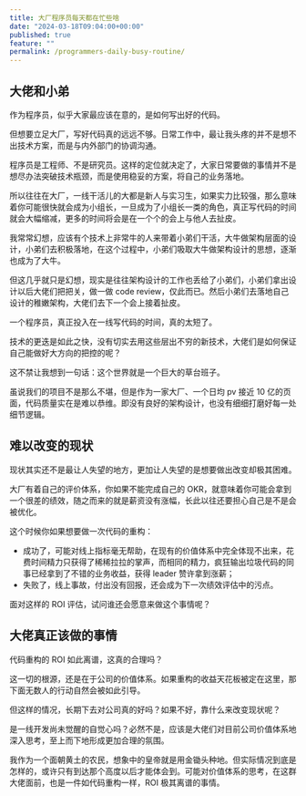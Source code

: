```yaml
---
title: 大厂程序员每天都在忙些啥
date: "2024-03-18T09:04:00+00:00"
published: true
feature: ""
permalink: /programmers-daily-busy-routine/
---
```


## 大佬和小弟

作为程序员，似乎大家最应该在意的，是如何写出好的代码。

但想要立足大厂，写好代码真的远远不够。日常工作中，最让我头疼的并不是想不出技术方案，而是与内外部门的协调沟通。

程序员是工程师、不是研究员。这样的定位就决定了，大家日常要做的事情并不是想尽办法突破技术瓶颈，而是使用稳妥的方案，将自己的业务落地。

所以往往在大厂，一线干活儿的大都是新人与实习生，如果实力比较强，那么意味着你可能很快就会成为小组长，一旦成为了小组长一类的角色，真正写代码的时间就会大幅缩减，更多的时间将会是在一个个的会上与他人去扯皮。

我常常幻想，应该有个技术上非常牛的人来带着小弟们干活，大牛做架构层面的设计，小弟们去积极落地，在这个过程中，小弟们吸取大牛做架构设计的思想，逐渐也成为了大牛。

但这几乎就只是幻想，现实是往往架构设计的工作也丢给了小弟们，小弟们拿出设计以后大佬们把把关，做一做 code review，仅此而已。然后小弟们去落地自己设计的稚嫩架构，大佬们去下一个会上接着扯皮。

一个程序员，真正投入在一线写代码的时间，真的太短了。

技术的更迭是如此之快，没有切实去用这些层出不穷的新技术，大佬们是如何保证自己能做好大方向的把控的呢？

这不禁让我想到一句话：这个世界就是一个巨大的草台班子。

虽说我们的项目不是那么不堪，但是作为一家大厂、一个日均 pv 接近 10 亿的页面，代码质量实在是难以恭维。即没有良好的架构设计，也没有细细打磨好每一处细节逻辑。

## 难以改变的现状

现状其实还不是最让人失望的地方，更加让人失望的是想要做出改变却极其困难。

大厂有着自己的评价体系，你如果不能完成自己的 OKR，就意味着你可能会拿到一个很差的绩效，随之而来的就是薪资没有涨幅，长此以往还要担心自己是不是会被优化。

这个时候你如果想要做一次代码的重构：

- 成功了，可能对线上指标毫无帮助，在现有的价值体系中完全体现不出来，花费时间精力只获得了稀稀拉拉的掌声，而相同的精力，疯狂输出垃圾代码的同事已经拿到了不错的业务收益，获得 leader 赞许拿到涨薪；
- 失败了，线上事故，付出没有回报，还会成为下一次绩效评估中的污点。

面对这样的 ROI 评估，试问谁还会愿意来做这个事情呢？

## 大佬真正该做的事情

代码重构的 ROI 如此离谱，这真的合理吗？

这一切的根源，还是在于公司的价值体系。如果重构的收益天花板被定在这里，那下面无数人的行动自然会被如此引导。

但这样的情况，长期下去对公司真的好吗？如果不好，靠什么来改变现状呢？

是一线开发尚未觉醒的自觉心吗？必然不是，应该是大佬们对目前公司价值体系地深入思考，至上而下地形成更加合理的氛围。

我作为一个面朝黄土的农民，想象中的皇帝就是用金锄头种地。但实际情况到底是怎样的，或许只有到达那个高度以后才能体会到。可能对价值体系的思考，在这群大佬面前，也是一件如代码重构一样，ROI 极其离谱的事情。
